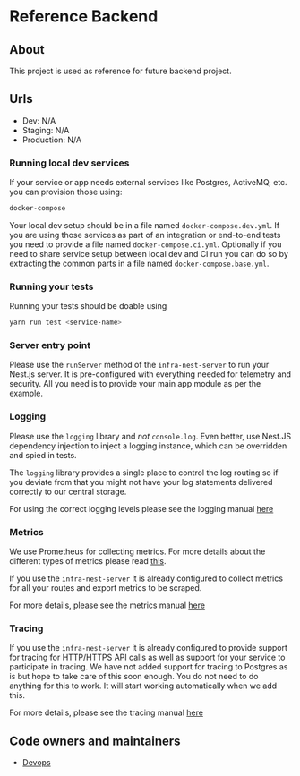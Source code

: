 # Reference Backend

## About

This project is used as reference for future backend project.

## Urls

- Dev: N/A
- Staging: N/A
- Production: N/A

### Running local dev services

If your service or app needs external services like Postgres, ActiveMQ, etc. you can provision those using:

```bash
docker-compose
```

Your local dev setup should be in a file named `docker-compose.dev.yml`. If you are using those services as part of an integration or end-to-end tests you need to provide a file named `docker-compose.ci.yml`. Optionally if you need to share service setup between local dev and CI run you can do so by extracting the common parts in a file named `docker-compose.base.yml`.

### Running your tests

Running your tests should be doable using

```bash
yarn run test <service-name>
```

### Server entry point

Please use the `runServer` method of the `infra-nest-server` to run your Nest.js server. It is pre-configured with everything needed for telemetry and security. All you need is to provide your main app module as per the example.

### Logging

Please use the `logging` library and _not_ `console.log`. Even better, use Nest.JS dependency injection to inject a logging instance, which can be overridden and spied in tests.

The `logging` library provides a single place to control the log routing so if you deviate from that you might not have your log statements delivered correctly to our central storage.

For using the correct logging levels please see the logging manual [here](../../handbook/technical-overview/devops/logging.md)

### Metrics

We use Prometheus for collecting metrics. For more details about the different types of metrics please read [this](https://prometheus.io/docs/concepts/metric_types/).

If you use the `infra-nest-server` it is already configured to collect metrics for all your routes and export metrics to be scraped.

For more details, please see the metrics manual [here](../../handbook/technical-overview/devops/metrics.md)

### Tracing

If you use the `infra-nest-server` it is already configured to provide support for tracing for HTTP/HTTPS API calls as well as support for your service to participate in tracing. We have not added support for tracing to Postgres as is but hope to take care of this soon enough. You do not need to do anything for this to work. It will start working automatically when we add this.

For more details, please see the tracing manual [here](../../handbook/technical-overview/devops/observability#tracing)

## Code owners and maintainers

- [Devops](https://github.com/orgs/island-is/teams/devops/members)
